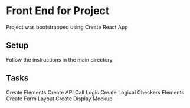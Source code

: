 # Front End for Project

Project was bootstrapped using Create React App

## Setup

Follow the instructions in the main directory.

## Tasks

Create Elements
Create API Call Logic
Create Logical Checkers Elements
Create Form Layout
Create Display Mockup
